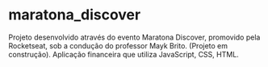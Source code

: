 # maratona_discover
Projeto desenvolvido através do evento Maratona Discover, promovido pela Rocketseat, sob a condução do professor Mayk Brito. (Projeto em construção). 
Aplicação financeira que utiliza JavaScript, CSS, HTML.


